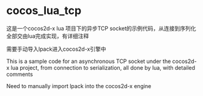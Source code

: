 # cocos_lua_tcp
这是一个cocos2d-x lua 项目下的异步TCP socket的示例代码，从连接到序列化全部交由lua完成实现，有详细注释

需要手动导入lpack进入cocos2d-x引擎中 

This is a sample code for an asynchronous TCP socket under the cocos2d-x lua project, from connection to serialization, 
all done by lua, with detailed comments

Need to manually import lpack into the cocos2d-x engine
